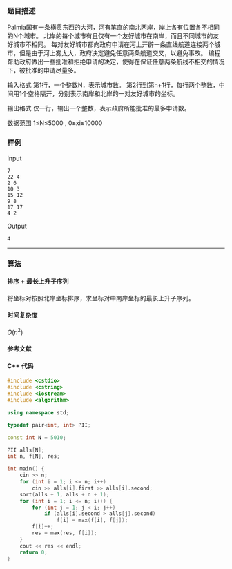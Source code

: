 ### 题目描述

Palmia国有一条横贯东西的大河，河有笔直的南北两岸，岸上各有位置各不相同的N个城市。
北岸的每个城市有且仅有一个友好城市在南岸，而且不同城市的友好城市不相同。
每对友好城市都向政府申请在河上开辟一条直线航道连接两个城市，但是由于河上雾太大，政府决定避免任意两条航道交叉，以避免事故。
编程帮助政府做出一些批准和拒绝申请的决定，使得在保证任意两条航线不相交的情况下，被批准的申请尽量多。

输入格式
第1行，一个整数N，表示城市数。
第2行到第n+1行，每行两个整数，中间用1个空格隔开，分别表示南岸和北岸的一对友好城市的坐标。

输出格式
仅一行，输出一个整数，表示政府所能批准的最多申请数。

数据范围
1≤N≤5000 ,
0≤xi≤10000

### 样例

Input

```
7
22 4
2 6
10 3
15 12
9 8
17 17
4 2
```

Output

```
4
```

----------

### 算法
#### 排序 + 最长上升子序列

将坐标对按照北岸坐标排序，求坐标对中南岸坐标的最长上升子序列。

#### 时间复杂度

$O(n^2)$

#### 参考文献

#### C++ 代码

``` cpp
#include <cstdio>
#include <cstring>
#include <iostream>
#include <algorithm>

using namespace std;

typedef pair<int, int> PII;

const int N = 5010;

PII alls[N];
int n, f[N], res;

int main() {
    cin >> n;
    for (int i = 1; i <= n; i++)
        cin >> alls[i].first >> alls[i].second;
    sort(alls + 1, alls + n + 1);
    for (int i = 1; i <= n; i++) {
        for (int j = 1; j < i; j++)
            if (alls[i].second > alls[j].second)
                f[i] = max(f[i], f[j]);
        f[i]++;
        res = max(res, f[i]);
    }
    cout << res << endl;
    return 0;
}
```